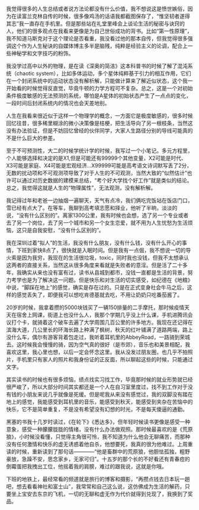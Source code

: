 我觉得很多的人生总结或者说方法论都没有什么价值，我不想说这是愤世嫉俗，因为在读富兰克林自传的时候，很多像鸡汤的话语我都截图保存了，“惟坚韧者遂得其志”我一直存在手机里。但是那些站在礼堂里峰会上谈论生活的秘密与诀窍的人，他们的很多观点在我看来更像是为自己世俗成功的背书。比如“第一性原理”，我不知道马斯克对于这个理论是否看重，我没看过他的那本自传，但我觉得很多强调这个作为人生秘诀的自媒体博主多半是脑残，纯粹是经验主义的论调，配合上一些神秘学和文字技巧的粉饰。

我没学过高中以外的物理，是在读《深奥的简洁》这本科普书的时候了解了混沌系统（chaotic system），比如多体运动，多个星体纯粹基于引力的相互作用，它们在一个封闭系统中的运动状态没有解析解，只能做计算来了解近似状态，这个我一开始看的时候觉得反直觉，毕竟牛顿的力学方程可不复杂。总之，这是一个对初始条件极度敏感的无法预测的系统，哪怕是A星体的初始状态产生了一点点的变化，一段时间后封闭系统内的情况也会天差地别。

人生在我看来很近似于这样一个物理学的概念，一方面它是极度敏感的，很多时候回忆往昔，很多稀里糊涂的微小决策像是桔梗，把生活导向了另一根枝条，当然这没有办法验证，但是不妨回忆曾经的伙伴同学，大家人生路径分别的导线可能真的不是什么巨大的参差。

至于不可预测性，大二的时候学统计学的时候，我写过一个小笔记。多元方程里，个人能够选择和决定的是X1,但是可能还有99999个其他变量，X2可能是时代、X3可能是家庭、X4可能是宏观经济...X99999可能是高考语文诗词默写丢了2分，无数的扰动项和不可观测项导致了对于人生的不可观测，当然大致的“似然估计”也许可以通过对历史数据的建模来总结，“考个好大学找个好工作”就是类似的结论。总之，我觉得这就是人生的“物理属性”，无法观测，没有解析解。

我记得过年和老爸一边抽烟一遍聊天，天气有点冷，我们俩吃完饭站在饭店门口，雪已经有点大了。在等车，我聊到高考填志愿和择业，他听了半晌，淡淡的说，“没有什么区别的”。离家1300公里，我有时候也会想，选了另一个专业或者去了另一个岗位，去了另一个城市和另一个女生恋爱，就不用为人生忧愁为生活烦恼，这只是自我安慰，“没有什么区别的”。

我在深圳过着“拟人”的生活，我没有什么朋友，没有什么钱，没有什么开心的事情，下班到家快8点了，很快就是入眠时间。但是我有一点倔，我不想说一切的导火索是因为我穷，我现在的生活很垃圾，toxic，同时我也没钱，但我不太想承认这两者的直接关系，当然这从很多角度来看就是失败者的意淫。但是活了二十多年，我确实从来也没有富有过，读书从县城到都市，没钱一直都是生活的背景，努力考学也是为了解决这一问题。但是快乐和对生活的切实感受，如纪德在《地粮》中说，“脚踩在地上”的感觉，确实是存在过的。只是在正式变身社会牛马之后，这样的感觉丢失了，即便我可以想吃肯德基就去吃，不用让奶奶只吃番茄酱了。

20岁的时候，我拿着攒的5000块钱买了一辆150排量的二手摩托，那时候疫情天天在宿舍上网课，街道上也没什么人，我那个学期几乎没上什么课，手机进腾讯会议打个卡，就骑着这个破车去遍了大学周围几百公里的许多地方。我现在还记得在滨海大道，几公里长的环海长路上种满了枫树，秋天的红叶铺满了道路两端，路上没什么车，偶尔有游客背着包走过，我听着耳机里的AbbeyRoad，一路骑到荣城去。这时候我会慢慢的骑，因为空气真的很好（是市郊），音乐也和美景相配，我喜欢这里，我心里也想，以后一定会怀念这里。我从没发过朋友圈，也几乎不拍照片，手机里只有家人的照片和我身份证的正反面，所以聊起这些的时候，只能通过文字。

其实读书的时候也有很多烦恼，绩点找实习找工作，毕竟那时候的就业形势就已经很严峻了，所以大部分时间其实都还是一个人在自习室里度过，找不到工作对于没有钱的小朋友来说几乎就像是死缓。但是呢我从来没有感觉过，我的双脚没有踏在地上的感觉，我能感受到耳机里的音乐，能感受到秋天，能感受到夹杂在苦恼中的快乐，它不是简单重复，不是没有希望没有幻想的时光，不是每天傻逼的通勤。

黑塞的书我十几岁时读过，《在轮下》《悉达多》，但年轻时候读书更像是感受一种意象，感受一种朦朦胧胧的情绪，没有什么办法做观照。那时候最喜欢的是《荒原狼》，小时候没看懂，只觉得主角很可怜，我不知道为什么他会无聊痛苦，而那种没有任何激情和快乐的虚无诱惑着他自杀，他想要死，我真的很为他难过。上周重读的时候，重新读到了那句话————“他是畜群中的荒原狼，他胆怯孤独，粗野豪放，急躁不安，思念家乡，无家可归”。十五岁的那个长的不好看还有青春痘的倒霉蛋把我拽出工位，他摇着我的肩膀，难过的跟我说，这就是你哦。

下班的地铁上，最经常看的频道就是旅行的博客和摄影，“再攒点钱去日本玩一趟吧，想去看看神社和富士山”，我常常和自己这么说，这仿佛成为生活的解药，只要坐上宝安去东京的飞机，一切的无聊和虚无作为代价就得到兑现了，我换到了奖品。